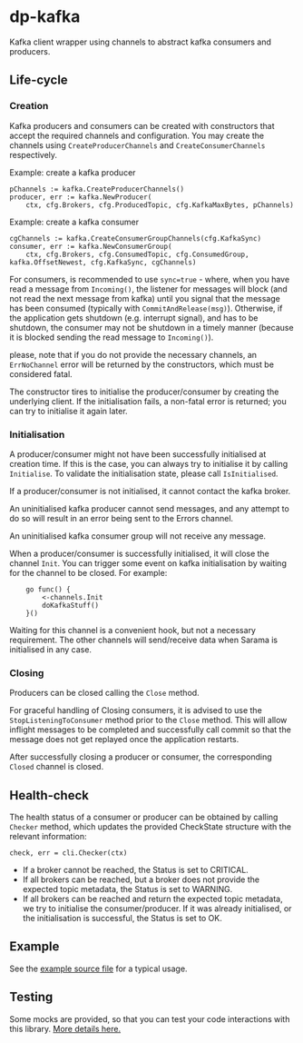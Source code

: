 dp-kafka
=======

Kafka client wrapper using channels to abstract kafka consumers and producers.

## Life-cycle

### Creation

Kafka producers and consumers can be created with constructors that accept the required channels and configuration. You may create the channels using `CreateProducerChannels` and `CreateConsumerChannels` respectively.

Example: create a kafka producer
```
pChannels := kafka.CreateProducerChannels()
producer, err := kafka.NewProducer(
	ctx, cfg.Brokers, cfg.ProducedTopic, cfg.KafkaMaxBytes, pChannels)
```

Example: create a kafka consumer
```
cgChannels := kafka.CreateConsumerGroupChannels(cfg.KafkaSync)
consumer, err := kafka.NewConsumerGroup(
	ctx, cfg.Brokers, cfg.ConsumedTopic, cfg.ConsumedGroup, kafka.OffsetNewest, cfg.KafkaSync, cgChannels)
```

For consumers, is recommended to use `sync=true` - where, when you have read a message from `Incoming()`,
the listener for messages will block (and not read the next message from kafka)
until you signal that the message has been consumed (typically with `CommitAndRelease(msg)`).
Otherwise, if the application gets shutdown (e.g. interrupt signal), and has to be shutdown,
the consumer may not be shutdown in a timely manner (because it is blocked sending the read message to `Incoming()`).

please, note that if you do not provide the necessary channels, an `ErrNoChannel` error will be returned by the constructors, which must be considered fatal.

The constructor tires to initialise the producer/consumer by creating the underlying client. If the initialisation fails, a non-fatal error is returned; you can try to initialise it again later.

### Initialisation

A producer/consumer might not have been successfully initialised at creation time. If this is the case, you can always try to initialise it by calling `Initialise`. To validate the initialisation state, please call `IsInitialised`.

If a producer/consumer is not initialised, it cannot contact the kafka broker.

An uninitialised kafka producer cannot send messages, and any attempt to do so will result in an error being sent to the Errors channel.

An uninitialised kafka consumer group will not receive any message.

When a producer/consumer is successfully initialised, it will close the channel `Init`. You can trigger some event on kafka initialisation by waiting for the channel to be closed. For example:
```
	go func() {
		<-channels.Init
		doKafkaStuff()
	}()
```

Waiting for this channel is a convenient hook, but not a necessary requirement. The other channels will send/receive data when Sarama is initialised in any case.

### Closing

Producers can be closed calling the `Close` method.

For graceful handling of Closing consumers, it is advised to use the `StopListeningToConsumer` method prior to the `Close` method. This will allow inflight messages to be completed and successfully call commit so that the message does not get replayed once the application restarts.

After successfully closing a producer or consumer, the corresponding `Closed` channel is closed.

## Health-check

The health status of a consumer or producer can be obtained by calling `Checker` method, which updates the provided CheckState structure with the relevant information:
```
check, err = cli.Checker(ctx)
```

- If a broker cannot be reached, the Status is set to CRITICAL. 
- If all brokers can be reached, but a broker does not provide the expected topic metadata, the Status is set to WARNING.
- If all brokers can be reached and return the expected topic metadata, we try to initialise the consumer/producer. If it was already initialised, or the initialisation is successful, the Status is set to OK.

## Example

See the [example source file](cmd/kafka-example/main.go) for a typical usage.

## Testing

Some mocks are provided, so that you can test your code interactions with this library. [More details here.](kafkatest/README.md)